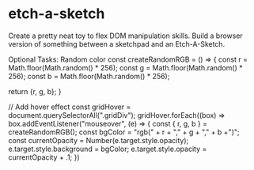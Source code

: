 # etch-a-sketch
Create a pretty neat toy to flex DOM manipulation skills. Build a browser version of something between a sketchpad and an Etch-A-Sketch.

Optional Tasks:
Random color
const createRandomRGB = () => {
  const r = Math.floor(Math.random() * 256);
  const g = Math.floor(Math.random() * 256);
  const b = Math.floor(Math.random() * 256);

  return {r, g, b};
}

// Add hover effect
  const gridHover = document.querySelectorAll(".gridDiv");
  gridHover.forEach((box) =>
    box.addEventListener("mouseover", (e) => {
      const { r, g, b } = createRandomRGB();
      const bgColor = "rgb(" + r + "," + g + "," + b +")";
      const currentOpacity = Number(e.target.style.opacity);
      e.target.style.background = bgColor;
      e.target.style.opacity = currentOpacity + .1;
    })
